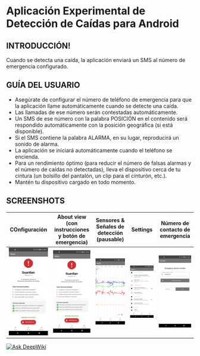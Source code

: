 # Aplicación Experimental de Detección de Caídas para Android

## INTRODUCCIÓN!
Cuando se detecta una caída, la aplicación enviará un SMS al número de emergencia configurado.

## GUÍA DEL USUARIO

* Asegúrate de configurar el número de teléfono de emergencia para que la aplicación llame automáticamente cuando se detecte una caída.
* Las llamadas de ese número serán contestadas automáticamente.
* Un SMS de ese número con la palabra POSICIÓN en el contenido será respondido automáticamente con la posición geográfica (si está disponible).
* Si el SMS contiene la palabra ALARMA, en su lugar, reproducirá un sonido de alarma.
* La aplicación se iniciará automáticamente cuando el teléfono se encienda.
* Para un rendimiento óptimo (para reducir el número de falsas alarmas y el número de caídas no detectadas), lleva el dispositivo cerca de tu cintura (un bolsillo del pantalón, un clip para el cinturón, etc.).
* Mantén tu dispositivo cargado en todo momento.

## SCREENSHOTS

 COnfiguración    | About view (con instrucciones y botón de emergencia) | Sensores & Señales de detección (pausable) |                        Settings                          | Número de contacto de emergencia
:-----------------------------:|:----------------------------------------------------:|:------------------------------------------:|:--------------------------------------------------------:|:--------------------------------------------------:
 ![EULA](doc/screenshot.1.jpeg) |           ![About](doc/screenshot.1.jpeg)            |     ![Signals](doc/screenshot.2.jpeg)      |            ![Settings](doc/screenshot.3.jpeg)            | ![Contact](doc/screenshot.4.jpeg)


[![Ask DeepWiki](https://deepwiki.com/badge.svg)](https://deepwiki.com/AugustoKark/Detector_Caidad_KARK)
